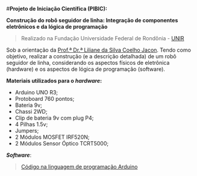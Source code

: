 #**Projeto de Iniciação Científica (PIBIC):**

**Construção do robô seguidor de linha: Integração de componentes eletrônicos e da lógica de programação**

> Realizado na Fundação Universidade Federal de Rondônia - [UNIR](https://www.unir.br/)

Sob a orientação da [Prof.ª Dr.ª Liliane da Silva Coelho Jacon](http://buscatextual.cnpq.br/buscatextual/visualizacv.do?id=K4705961D4).
Tendo como objetivo, realizar a construção (e a descrição detalhada) de um robô seguidor de linha,
considerando os aspectos físicos de eletrônica (hardware) e os aspectos de lógica de programação (software).

**Materiais utilizados para o _hardware_:**
- Arduino UNO R3;
- Protoboard 760 pontos;
- Bateria 9v;
- Chassi 2WD;
- Clip de bateria 9v com plug P4;
- 4 Pilhas 1.5v;
- Jumpers;
- 2 Módulos MOSFET IRF520N;  
- 2 Módulos Sensor Óptico TCRT5000;

**_Software_**:
> [Código na linguagem de programação Arduino](https://github.com/usmarcv/robo-seguidor-faixa/blob/master/code-robo-seguidor-faixa.cpp)
